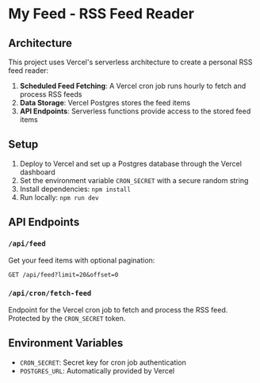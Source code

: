 # My Feed - RSS Feed Reader

## Architecture

This project uses Vercel's serverless architecture to create a personal RSS feed reader:

1. **Scheduled Feed Fetching**: A Vercel cron job runs hourly to fetch and process RSS feeds
2. **Data Storage**: Vercel Postgres stores the feed items
3. **API Endpoints**: Serverless functions provide access to the stored feed items

## Setup

1. Deploy to Vercel and set up a Postgres database through the Vercel dashboard
2. Set the environment variable `CRON_SECRET` with a secure random string
3. Install dependencies: `npm install`
4. Run locally: `npm run dev`

## API Endpoints

### `/api/feed`

Get your feed items with optional pagination:

```
GET /api/feed?limit=20&offset=0
```

### `/api/cron/fetch-feed`

Endpoint for the Vercel cron job to fetch and process the RSS feed. Protected by the `CRON_SECRET` token.

## Environment Variables

- `CRON_SECRET`: Secret key for cron job authentication
- `POSTGRES_URL`: Automatically provided by Vercel